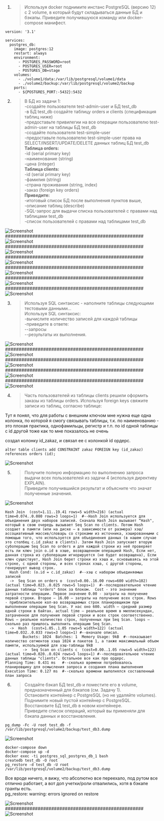 1. >Используя docker поднимите инстанс PostgreSQL (версию 12) c 2 volume, в который будут складываться данные БД и бэкапы.
Приведите получившуюся команду или docker-compose манифест.
  
```
version: '3.1'

services:
  postgres_db:
    image: postgres:12
    restart: always
    environment:
      - POSTGRES_PASSWORD=root
      - POSTGRES_USER=root
      - POSTGRES_DB=stage
    volumes:
      - ./volume1/data:/var/lib/postgresql/volume1/data
      - ./volume2/backup:/var/lib/postgresql/volume2/backup
    ports:
      - ${POSTGRES_PORT:-5432}:5432
```
  
2. >В БД из задачи 1:  
-создайте пользователя test-admin-user и БД test_db  
-в БД test_db создайте таблицу orders и clients (спeцификация таблиц ниже)  
-предоставьте привилегии на все операции пользователю test-admin-user на таблицы БД test_db  
-создайте пользователя test-simple-user  
-предоставьте пользователю test-simple-user права на SELECT/INSERT/UPDATE/DELETE данных таблиц БД test_db  
**Таблица orders:**  
-id (serial primary key)  
-наименование (string)  
-цена (integer)  
**Таблица clients:**  
-id (serial primary key)  
-фамилия (string)  
-страна проживания (string, index)  
-заказ (foreign key orders)  
**Приведите:**  
-итоговый список БД после выполнения пунктов выше,  
-описание таблиц (describe)  
-SQL-запрос для выдачи списка пользователей с правами над таблицами test_db  
-список пользователей с правами над таблицами test_db  

  
![Screenshot](https://gitlab.com/SobolevES/devops-netology/-/raw/main/pics/2.1_db2.JPG)  
  ###################################################  
![Screenshot](https://gitlab.com/SobolevES/devops-netology/-/raw/main/pics/2.2_db2.JPG)  
  ###################################################  
![Screenshot](https://gitlab.com/SobolevES/devops-netology/-/raw/main/pics/2.3_db2.JPG)  
  ###################################################  
![Screenshot](https://gitlab.com/SobolevES/devops-netology/-/raw/main/pics/2.4_db2.JPG)  
  ###################################################  
![Screenshot](https://gitlab.com/SobolevES/devops-netology/-/raw/main/pics/2.5_db2.JPG)  
  ###################################################  
![Screenshot](https://gitlab.com/SobolevES/devops-netology/-/raw/main/pics/2.6_db2.JPG)  
  ###################################################  
![Screenshot](https://gitlab.com/SobolevES/devops-netology/-/raw/main/pics/2.7_db2.JPG)  
  

3. >Используя SQL синтаксис - наполните таблицы следующими тестовыми данными...  
Используя SQL синтаксис:  
-вычислите количество записей для каждой таблицы  
-приведите в ответе:  
 --запросы  
 --результаты их выполнения.  
  
![Screenshot](https://gitlab.com/SobolevES/devops-netology/-/raw/main/pics/3.1_db2.JPG)  
  ###################################################  
![Screenshot](https://gitlab.com/SobolevES/devops-netology/-/raw/main/pics/3.2_db2.JPG)  
  ###################################################  
![Screenshot](https://gitlab.com/SobolevES/devops-netology/-/raw/main/pics/3.3_db2.JPG)  
  ###################################################  
![Screenshot](https://gitlab.com/SobolevES/devops-netology/-/raw/main/pics/3.4_db2.JPG)  
  ###################################################  
![Screenshot](https://gitlab.com/SobolevES/devops-netology/-/raw/main/pics/3.5_db2.JPG)  
  
4. >Часть пользователей из таблицы clients решили оформить заказы из таблицы orders.
Используя foreign keys свяжите записи из таблиц, согласно таблице:
  
Тут я понял, что для работы с внешним ключом мне нужна еще одна колонка, по которой я смогу связывать таблицы, т.к. по наименованию - это плохая практика, однофамильцы, регистр и т.п.
по id одной таблицы c id другой тоже как то мне показалось не очень   
  
создал колонку id_zakaz, и связал ее с колонкой id ордерс.
  
`alter table clients
add CONSTRAINT zakaz FOREIGN key (id_zakaz) references orders (id);`
  
![Screenshot](https://gitlab.com/SobolevES/devops-netology/-/raw/main/pics/4_db2.JPG)  
  
5. >Получите полную информацию по выполнению запроса выдачи всех пользователей из задачи 4 (используя директиву EXPLAIN).  
Приведите получившийся результат и объясните что значат полученные значения.
  
![Screenshot](https://gitlab.com/SobolevES/devops-netology/-/raw/main/pics/5_db2.JPG)  
  
```
Hash Join  (cost=1.11..19.41 rows=5 width=216) (actual time=0.074..0.080 rows=3 loops=1)  #--Hash Join используется для объединения двух наборов записей. Сначала Hash Join вызывает “Hash", который в свою очередь вызывает Seq Scan по clients. Потом Hash создает в памяти (или на диске – в зависимости от размера) хэш/ассоциативный массив/словарь со строками из источника, хэшированными с помощью того, что используется для объединения данных (в нашем случае это столбец c.id_zakaz в clients). Затем Hash Join запускает вторую субоперацию Seq Scan по orders и для каждой строки из неё проверяет есть ли ключ join o.id в хэше, возвращенном операцией Hash, Если нет, данная строка из субоперации игнорируется (не будет возвращена), Если ключ существует, Hash Join берет строки из хэша и, основываясь на этой строке, с одной стороны, и всех строках хэша, с другой стороны, генерирует вывод строк.
  Hash Cond: (o.id = c.id_zakaz)  #--хэш с набором объединяемых записей
  ->  Seq Scan on orders o  (cost=0.00..16.00 rows=600 width=102) (actual time=0.023..0.025 rows=5 loops=1)  #--последовательное чтение данных таблицы "orders" блок за блоком.  Cost - это значение затратности операции. Первое значение 0.00 - затраты на получение первой строки. Второе — 16.00 — затраты на получение всех строк. Rows - приблизительное кол-во возвращаемых строк планировщиком при выполнении операции Seq Scan. У нас оно 600. width — средний размер одной строки в байтах. actual time — реальное время в миллисекундах, затраченное для получения первой строки и всех строк соответственно. Rows — реальное количество строк, полученных при Seq Scan. loops — сколько раз пришлось выполнить операцию Seq Scan. 
  ->  Hash  (cost=1.05..1.05 rows=5 width=122) (actual time=0.032..0.033 rows=3 loops=1) #--вначале описал.
        Buckets: 1024  Batches: 1  Memory Usage: 9kB  #--показывает количество сегментов хэша 1024 и пакетов 1, а также максимальный объем памяти, используемой для хэш-таблицы 9kB 
        ->  Seq Scan on clients c  (cost=0.00..1.05 rows=5 width=122) (actual time=0.020..0.024 rows=5 loops=1) #--последовательное чтение данных таблицы "clients". Остальное все как про ордерс.
Planning Time: 0.431 ms   #--сколько времени потребовалось планировщику для осмысления запроса и создания плана выполнения
Execution Time: 0.127 ms  #--сколько времени выполнялся составленный план запроса
```

6. >Создайте бэкап БД test_db и поместите его в volume, предназначенный для бэкапов (см. Задачу 1).  
Остановите контейнер с PostgreSQL (но не удаляйте volumes).  
Поднимите новый пустой контейнер с PostgreSQL.  
Восстановите БД test_db в новом контейнере.  
Приведите список операций, который вы применяли для бэкапа данных и восстановления.  
    
```
pg_dump -Fc -U root test_db -f /var/lib/postgresql/volume2/backup/test_db3.dump
```
  
![Screenshot](https://gitlab.com/SobolevES/devops-netology/-/raw/main/pics/6.4_db2.JPG)  
  

```
docker-compose down
docker-compose up -d
docker exec -ti postgres_sql_postgres_db_1 bash
createdb test_db -O root
pg_restore -d test_db -U root /var/lib/postgresql/volume2/backup/test_db3.dump
```
Все вроде ничего, я вижу, что абсолютно все переехало, под рутом все отлично работает, а вот доп учетки/роли отвалились, хотя в бэкапе гранты есть.  
pg_restore: warning: errors ignored on restore  
  
![Screenshot](https://gitlab.com/SobolevES/devops-netology/-/raw/main/pics/6.5_db2.JPG)  
  ###################################################    
![Screenshot](https://gitlab.com/SobolevES/devops-netology/-/raw/main/pics/6.6_db2.JPG)  







